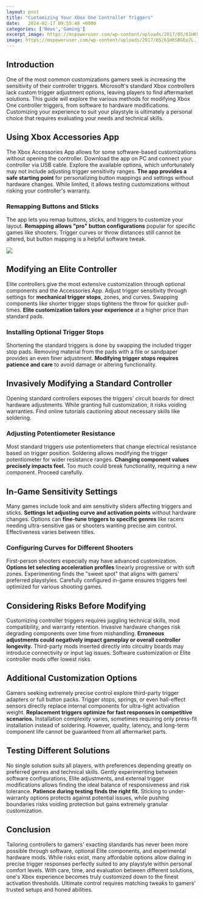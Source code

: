 ```yaml
---
layout: post
title: "Customizing Your Xbox One Controller Triggers"
date:   2024-02-17 09:55:48 +0000
categories: ['News','Gaming']
excerpt_image: https://mspoweruser.com/wp-content/uploads/2017/05/61HKSBGEe7L._SL1000_.jpg
image: https://mspoweruser.com/wp-content/uploads/2017/05/61HKSBGEe7L._SL1000_.jpg
---
```


## Introduction
One of the most common customizations gamers seek is increasing the sensitivity of their controller triggers. Microsoft's standard Xbox controllers lack custom trigger adjustment options, leaving players to find aftermarket solutions. This guide will explore the various methods for modifying Xbox One controller triggers, from software to hardware modifications. Customizing your experience to suit your playstyle is ultimately a personal choice that requires evaluating your needs and technical skills.
## Using Xbox Accessories App
The Xbox Accessories App allows for some software-based customizations without opening the controller. Download the app on PC and connect your controller via USB cable. Explore the available options, which unfortunately may not include adjusting trigger sensitivity ranges. **The app provides a safe starting point** for personalizing button mappings and settings without hardware changes. While limited, it allows testing customizations without risking your controller's warranty. 
### Remapping Buttons and Sticks 
The app lets you remap buttons, sticks, and triggers to customize your layout. **Remapping allows "pro" button configurations** popular for specific games like shooters. Trigger curves or throw distances still cannot be altered, but button mapping is a helpful software tweak.

![](https://mspoweruser.com/wp-content/uploads/2017/05/61HKSBGEe7L._SL1000_.jpg)
## Modifying an Elite Controller
Elite controllers give the most extensive customization through optional components and the Accessories App. Adjust trigger sensitivity through settings for **mechanical trigger stops**, zones, and curves. Swapping components like shorter trigger stops tightens the throw for quicker pull-times. **Elite customization tailors your experience** at a higher price than standard pads.
### Installing Optional Trigger Stops
Shortening the standard triggers is done by swapping the included trigger stop pads. Removing material from the pads with a file or sandpaper provides an even finer adjustment. **Modifying trigger stops requires patience and care** to avoid damage or altering functionality. 
## Invasively Modifying a Standard Controller 
Opening standard controllers exposes the triggers' circuit boards for direct hardware adjustments. While granting full customization, it risks voiding warranties. Find online tutorials cautioning about necessary skills like soldering. 
### Adjusting Potentiometer Resistance
Most standard triggers use potentiometers that change electrical resistance based on trigger position. Soldering allows modifying the trigger potentiometer for wider resistance ranges. **Changing component values precisely impacts feel.** Too much could break functionality, requiring a new component. Proceed carefully.
## In-Game Sensitivity Settings
Many games include look and aim sensitivity sliders affecting triggers and sticks. **Settings let adjusting curve and activation points** without hardware changes. Options can **fine-tune triggers to specific genres** like racers needing ultra-sensitive gas or shooters wanting precise aim control. Effectiveness varies between titles.
### Configuring Curves for Different Shooters  
First-person shooters especially may have advanced customization. **Options let selecting acceleration profiles** linearly progressive or with soft zones. Experimenting finds the "sweet spot" that aligns with gamers' preferred playstyles. Carefully configured in-game ensures triggers feel optimized for various shooting games.
## Considering Risks Before Modifying
Customizing controller triggers requires juggling technical skills, mod compatibility, and warranty retention. Invasive hardware changes risk degrading components over time from mishandling. **Erroneous adjustments could negatively impact gameplay or overall controller longevity.** Third-party mods inserted directly into circuitry boards may introduce connectivity or input lag issues. Software customization or Elite controller mods offer lowest risks.
## Additional Customization Options
Gamers seeking extremely precise control explore third-party trigger adapters or full button packs. Trigger stops, springs, or even hall-effect sensors directly replace internal components for ultra-light activation weight. **Replacement triggers optimize for fast responses in competitive scenarios.** Installation complexity varies, sometimes requiring only press-fit installation instead of soldering. However, quality, latency, and long-term component life cannot be guaranteed from all aftermarket parts. 
## Testing Different Solutions
No single solution suits all players, with preferences depending greatly on preferred genres and technical skills. Gently experimenting between software configurations, Elite adjustments, and external trigger modifications allows finding the ideal balance of responsiveness and risk tolerance. **Patience during testing finds the right fit.** Sticking to under-warranty options protects against potential issues, while pushing boundaries risks voiding protection but gains extremely granular customization.
## Conclusion
Tailoring controllers to gamers' exacting standards has never been more possible through software, optional Elite components, and experimental hardware mods. While risks exist, many affordable options allow dialing in precise trigger responses perfectly suited to any playstyle within personal comfort levels. With care, time, and evaluation between different solutions, one's Xbox experience becomes truly customized down to the finest activation thresholds. Ultimate control requires matching tweaks to gamers' trusted setups and honed abilities.